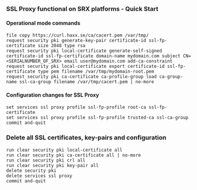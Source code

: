 ### SSL Proxy functional on SRX platforms - Quick Start

#### Operational mode commands
```
file copy https://curl.haxx.se/ca/cacert.pem /var/tmp/
request security pki generate-key-pair certificate-id ssl-fp-certificate size 2048 type rsa
request security pki local-certificate generate-self-signed certificate-id ssl-fp-certificate domain-name mydomain.com subject CN=<SERIALNUMBER_OF_SRX> email user@mydomain.com add-ca-constraint
request security pki local-certificate export certificate-id ssl-fp-certificate type pem filename /var/tmp/mydomain-root.pem
request security pki ca-certificate ca-profile-group load ca-group-name ssl-ca-group filename /var/tmp/cacert.pem | no-more 
```

#### Configuration changes for SSL Proxy
```
set services ssl proxy profile ssl-fp-profile root-ca ssl-fp-certificate
set services ssl proxy profile ssl-fp-profile trusted-ca ssl-ca-group    
commit and-quit
```


### Delete all SSL certificates, key-pairs and configuration

```
run clear security pki local-certificate all 
run clear security pki ca-certificate all | no-more       
run clear security pki crl all               
run clear security pki key-pair all 
delete security pki
delete services ssl proxy
commit and-quit
```
